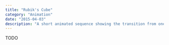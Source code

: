 ```yaml
---
title: "Rubik's Cube"
category: "Animation"
date: "2015-04-03"
description: "A short animated sequence showing the transition from one object to another."
---
```


TODO